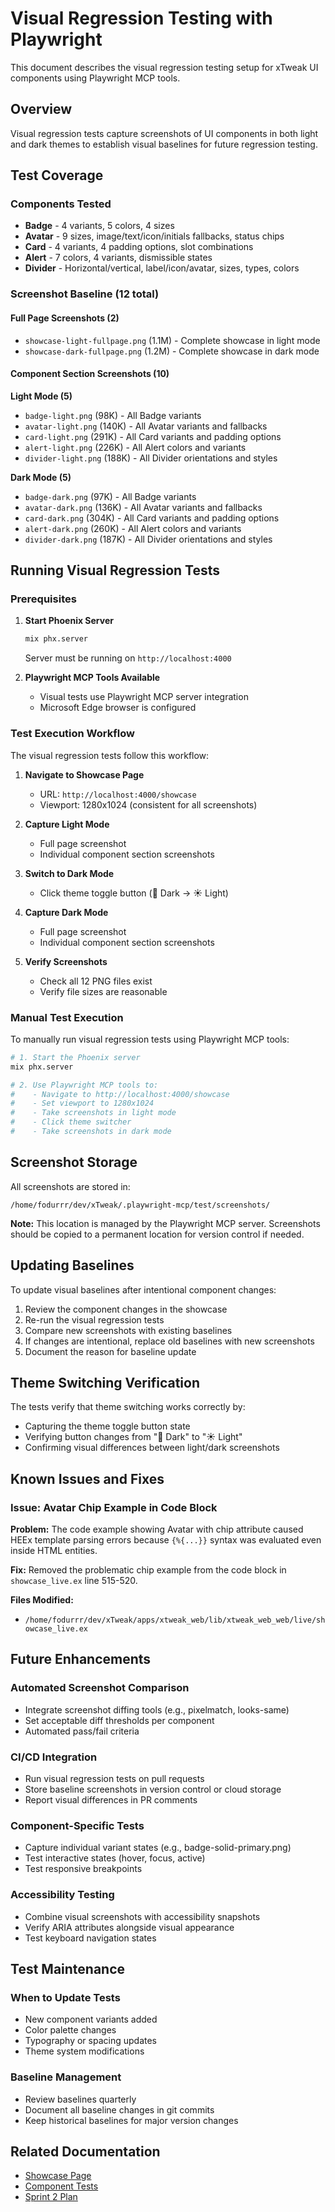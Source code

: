 # Visual Regression Testing with Playwright

This document describes the visual regression testing setup for xTweak UI components using Playwright MCP tools.

## Overview

Visual regression tests capture screenshots of UI components in both light and dark themes to establish visual baselines for future regression testing.

## Test Coverage

### Components Tested
- **Badge** - 4 variants, 5 colors, 4 sizes
- **Avatar** - 9 sizes, image/text/icon/initials fallbacks, status chips
- **Card** - 4 variants, 4 padding options, slot combinations
- **Alert** - 7 colors, 4 variants, dismissible states
- **Divider** - Horizontal/vertical, label/icon/avatar, sizes, types, colors

### Screenshot Baseline (12 total)

#### Full Page Screenshots (2)
- `showcase-light-fullpage.png` (1.1M) - Complete showcase in light mode
- `showcase-dark-fullpage.png` (1.2M) - Complete showcase in dark mode

#### Component Section Screenshots (10)

**Light Mode (5)**
- `badge-light.png` (98K) - All Badge variants
- `avatar-light.png` (140K) - All Avatar variants and fallbacks
- `card-light.png` (291K) - All Card variants and padding options
- `alert-light.png` (226K) - All Alert colors and variants
- `divider-light.png` (188K) - All Divider orientations and styles

**Dark Mode (5)**
- `badge-dark.png` (97K) - All Badge variants
- `avatar-dark.png` (136K) - All Avatar variants and fallbacks
- `card-dark.png` (304K) - All Card variants and padding options
- `alert-dark.png` (260K) - All Alert colors and variants
- `divider-dark.png` (187K) - All Divider orientations and styles

## Running Visual Regression Tests

### Prerequisites

1. **Start Phoenix Server**
   ```bash
   mix phx.server
   ```
   Server must be running on `http://localhost:4000`

2. **Playwright MCP Tools Available**
   - Visual tests use Playwright MCP server integration
   - Microsoft Edge browser is configured

### Test Execution Workflow

The visual regression tests follow this workflow:

1. **Navigate to Showcase Page**
   - URL: `http://localhost:4000/showcase`
   - Viewport: 1280x1024 (consistent for all screenshots)

2. **Capture Light Mode**
   - Full page screenshot
   - Individual component section screenshots

3. **Switch to Dark Mode**
   - Click theme toggle button (🌙 Dark → ☀️ Light)

4. **Capture Dark Mode**
   - Full page screenshot
   - Individual component section screenshots

5. **Verify Screenshots**
   - Check all 12 PNG files exist
   - Verify file sizes are reasonable

### Manual Test Execution

To manually run visual regression tests using Playwright MCP tools:

```bash
# 1. Start the Phoenix server
mix phx.server

# 2. Use Playwright MCP tools to:
#    - Navigate to http://localhost:4000/showcase
#    - Set viewport to 1280x1024
#    - Take screenshots in light mode
#    - Click theme switcher
#    - Take screenshots in dark mode
```

## Screenshot Storage

All screenshots are stored in:
```
/home/fodurrr/dev/xTweak/.playwright-mcp/test/screenshots/
```

**Note:** This location is managed by the Playwright MCP server. Screenshots should be copied to a permanent location for version control if needed.

## Updating Baselines

To update visual baselines after intentional component changes:

1. Review the component changes in the showcase
2. Re-run the visual regression tests
3. Compare new screenshots with existing baselines
4. If changes are intentional, replace old baselines with new screenshots
5. Document the reason for baseline update

## Theme Switching Verification

The tests verify that theme switching works correctly by:
- Capturing the theme toggle button state
- Verifying button changes from "🌙 Dark" to "☀️ Light"
- Confirming visual differences between light/dark screenshots

## Known Issues and Fixes

### Issue: Avatar Chip Example in Code Block
**Problem:** The code example showing Avatar with chip attribute caused HEEx template parsing errors because `{%{...}}` syntax was evaluated even inside HTML entities.

**Fix:** Removed the problematic chip example from the code block in `showcase_live.ex` line 515-520.

**Files Modified:**
- `/home/fodurrr/dev/xTweak/apps/xtweak_web/lib/xtweak_web_web/live/showcase_live.ex`

## Future Enhancements

### Automated Screenshot Comparison
- Integrate screenshot diffing tools (e.g., pixelmatch, looks-same)
- Set acceptable diff thresholds per component
- Automated pass/fail criteria

### CI/CD Integration
- Run visual regression tests on pull requests
- Store baseline screenshots in version control or cloud storage
- Report visual differences in PR comments

### Component-Specific Tests
- Capture individual variant states (e.g., badge-solid-primary.png)
- Test interactive states (hover, focus, active)
- Test responsive breakpoints

### Accessibility Testing
- Combine visual screenshots with accessibility snapshots
- Verify ARIA attributes alongside visual appearance
- Test keyboard navigation states

## Test Maintenance

### When to Update Tests
- New component variants added
- Color palette changes
- Typography or spacing updates
- Theme system modifications

### Baseline Management
- Review baselines quarterly
- Document all baseline changes in git commits
- Keep historical baselines for major version changes

## Related Documentation

- [Showcase Page](/apps/xtweak_web/lib/xtweak_web_web/live/showcase_live.ex)
- [Component Tests](/apps/xtweak_ui/test/xtweak_ui/components/)
- [Sprint 2 Plan](/AI_docs/prd/06-sprint-plans/phase-1-foundation/sprint-2-core-components.md)
